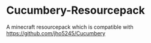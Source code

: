 # Cucumbery-Resourcepack
A minecraft resourcepack which is compatible with https://github.com/jho5245/Cucumbery
